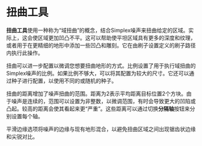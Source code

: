 # 扭曲工具

**扭曲工具**使用一种称为“域扭曲”的概念，结合Simplex噪声来扭曲给定的区域。实际上，这会使区域更加凹凸不平。这可以帮助使平坦区域具有更多的深度和纹理，或者用于在更精细的地形中添加一些凹凸和雕刻。它在由刷子设置定义的刷子路径内执行此操作。

扭曲可以进一步配置以微调您想要扭曲地形的方式。比例设置了用于执行域扭曲的Simplex噪声的比例。如果比例不够大，可以将其配置为较大的尺寸。它还可以通过种子进行配置，以使用不同的或随机的种子。

扭曲的距离增加了噪声扭曲的范围。距离为2表示平均距离目标位置2个方块。由于噪声是连续的，范围可以设置为非整数，以微调范围，有时会导致更大的凹陷或凸起。较高的距离会使其看起来更“严重”。这些距离可以通过切换**分隔轴**按钮来分别设置每个轴。

平滑边缘选项将噪声的边缘与现有地形混合，以避免扭曲区域之间出现锯齿状边缘和尖锐对比。